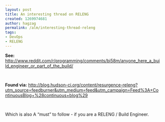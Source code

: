 ```yaml
---
layout: post
title: An interesting thread on RELENG
created: 1269974681
author: hagzag
permalink: /alm/interesting-thread-releng
tags:
- DevOps
- RELENG
---
```

<p><strong>See:</strong> <a href="http://www.reddit.com/r/programming/comments/bi58m/anyone_here_a_build_engineer_or_part_of_the_build/">http://www.reddit.com/r/programming/comments/bi58m/anyone_here_a_build_engineer_or_part_of_the_build/</a></p>
<p>&nbsp;</p>
<p><b>Found via:</b> <a href="http://blog.hudson-ci.org/content/resurgence-releng?utm_source=feedburner&amp;utm_medium=feed&amp;utm_campaign=Feed%3A+ContinuousBlog+%28continuous+blog%29">http://blog.hudson-ci.org/content/resurgence-releng?utm_source=feedburner&amp;utm_medium=feed&amp;utm_campaign=Feed%3A+ContinuousBlog+%28continuous+blog%29</a></p>
<p>&nbsp;</p>
<p>Which is also A &ldquo;must&rdquo; to follow - if you are a RELENG / Build Engineer.</p>
